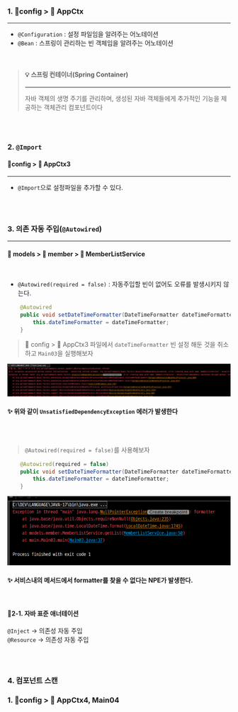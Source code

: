 ### 1. 📂config > 💾 AppCtx
___
- `@Configuration` : 설정 파일임을 알려주는 어노테이션
- `@Bean` : 스프링이 관리하는 빈 객체임을 알려주는 어노테이션

<br>

> #### 💡 스프링 컨테이너(Spring Container)
>___
>자바 객체의 생명 주기를 관리하며, 생성된 자바 객체들에게 추가적인 기능을 제공하는
객체관리 컴포넌트이다

<br>
<br>

### 2. `@Import`
#### 📂config > 💾 AppCtx3
___
- `@Import`으로 설정파일을 추가할 수 있다.

<br>
<br>

### 3. 의존 자동 주입(`@Autowired`)
___
#### 📂 models > 📂 member > 💾 MemberListService

<br>

- `@Autowired(required = false)` : 자동주입할 빈이 없어도 오류를 발생시키지 않는다.

```java
    @Autowired
    public void setDateTimeFormatter(DateTimeFormatter dateTimeFormatter) {
        this.dateTimeFormatter = dateTimeFormatter;
    }
```


> 📂 config > 💾 AppCtx3 파일에서 `dateTimeFormatter` 빈 설정 해둔 것을 취소하고
> `Main03`을 실행해보자

![img.png](img.png)

#### ✨ 위와 같이 `UnsatisfiedDependencyException` 에러가 발생한다<br>

<br>
<br>

> `@Autowired(required = false)`를 사용해보자

```java
    @Autowired(required = false)
    public void setDateTimeFormatter(DateTimeFormatter dateTimeFormatter) {
        this.dateTimeFormatter = dateTimeFormatter;
    }
```
![img_1.png](img_1.png)
#### ✨ 서비스내의 메서드에서 formatter를 찾을 수 없다는 NPE가 발생한다.

<br>

#### 📝2-1. 자바 표준 애너테이션
`@Inject` -> 의존성 자동 주입<br>
`@Resource` -> 의존성 자동 주입

<br>
<br>

### 4. 컴포넌트 스캔
### 1. 📂config > 💾 AppCtx4, Main04